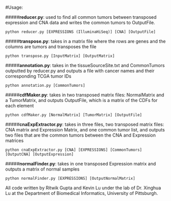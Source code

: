 #Usage:

#####**reducer.py**: used to find all common tumors between transposed expression and CNA data and writes the common tumors to OutputFile.
```
python reducer.py [EXPRESSIONS (IlluminaHiSeq)] [CNA] [OutputFile]
```
#####**transpose.py**: takes in a matrix file where the rows are genes and the columns are tumors and transposes the file
```
python transpose.py [InputMatrix] [OutputMatrix]
```

#####**annotation.py**: takes in the tissueSourceSite.txt and CommonTumors outputted by reducer.py and outputs a file with cancer names and their corresponding TCGA tumor IDs
```
python annotation.py [CommonTumors]
```

#####**cdfMaker.py**: takes in two transposed matrix files: NormalMatrix and a TumorMatrix, and outputs OutputFile, which is a matrix of the CDFs for each element
```
python cdfMaker.py [NormalMatrix] [TumorMatrix] [OutputFile]
```

#####**cnaExpExtractor.py**: takes in three files, two transposed matrix files: CNA matrix and Expression Matrix, and one common tumor list, and outputs two files that are the common tumors between the CNA and Expression matrices
```
python cnaExpExtractor.py [CNA] [EXPRESSIONS] [CommonTumors] [OutputCNA] [OutputExpression]
```

#####**normalFinder.py**: takes in one transposed Expression matrix and outputs a matrix of normal samples
```
python normalFinder.py [EXPRESSIONS] [OutputNormalMatrix]
```

All code written by Ritwik Gupta and Kevin Lu under the lab of Dr. Xinghua Lu at the Department of Biomedical Informatics, University of Pittsburgh.
